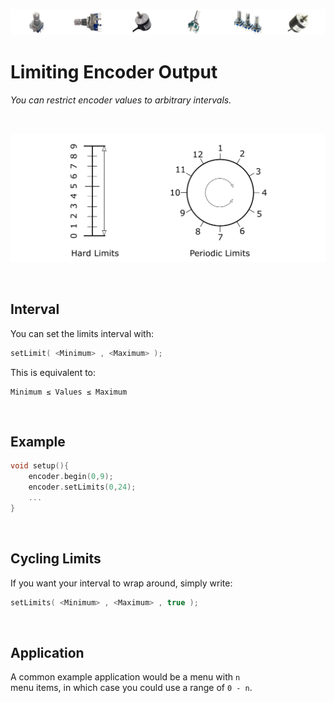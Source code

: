 

[![Banner]][Overview]

# Limiting Encoder Output

*You can restrict encoder values to arbitrary intervals.*

<br>

![Limits]

<br>

## Interval

You can set the limits interval with:

```C++
setLimit( <Minimum> , <Maximum> );
```

This is equivalent to:

```
Minimum ≤ Values ≤ Maximum
```

<br>

## Example

```C++
void setup(){
    encoder.begin(0,9);
    encoder.setLimits(0,24);
    ...
}
```

<br>

## Cycling Limits

If you want your interval to wrap around, simply write:

```C++
setLimits( <Minimum> , <Maximum> , true );
```

<br>

## Application

A common example application would be a menu with `n` <br>
menu items, in which case you could use a range of `0 - n`.


<!----------------------------------------------------------------------------->

[Overview]: Overview.md

[Banner]: ../Resources/Image/Banner/Current.png
[Limits]: ../Resources/Image/Limits.png